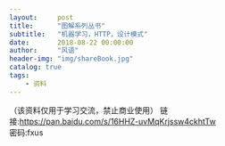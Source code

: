 ```yaml
---
layout:     post
title:      "图解系列丛书"
subtitle:   "机器学习，HTTP，设计模式"
date:       2018-08-22 00:00:00
author:     "风语"
header-img: "img/shareBook.jpg"
catalog: true
tags:
    - 资料
---
```


（该资料仅用于学习交流，禁止商业使用）
链接:https://pan.baidu.com/s/16HHZ-uvMqKrjssw4ckhtTw  
密码:fxus